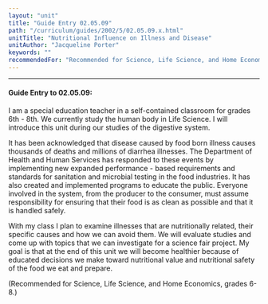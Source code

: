 ```yaml
---
layout: "unit"
title: "Guide Entry 02.05.09"
path: "/curriculum/guides/2002/5/02.05.09.x.html"
unitTitle: "Nutritional Influence on Illness and Disease"
unitAuthor: "Jacqueline Porter"
keywords: ""
recommendedFor: "Recommended for Science, Life Science, and Home Economics, grades 6-8."
---
```

<body>
<hr/>
<h4>
Guide Entry to 02.05.09:
</h4>
<p>
I am a special education teacher in a self-contained classroom for grades 6th - 8th. We currently study the human body in Life Science. I will introduce this unit during our studies of the digestive system.
</p>
<p>
It has been acknowledged that disease caused by food born illness causes thousands of deaths and millions of diarrhea illnesses. The Department of Health and Human Services has responded to these events by implementing new expanded performance - based requirements and standards for sanitation and microbial testing in the food industries. It has also created and implemented programs to educate the public. Everyone involved in the system, from the producer to the consumer, must assume responsibility for ensuring that their food is as clean as possible and that it is handled safely.
</p>
<p>
With my class I plan to examine illnesses that are nutritionally related, their specific causes and how we can avoid them. We will evaluate studies and come up with topics that we can investigate for a science fair project. My goal is that at the end of this unit we will become healthier because of educated decisions we make toward nutritional value and nutritional safety of the food we eat and prepare.
</p>
<p>
(Recommended for Science, Life Science, and Home Economics, grades 6-8.)
</p>
</body>
